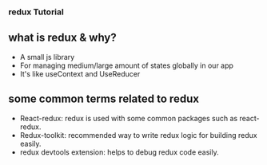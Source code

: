 ### redux Tutorial

## what is redux & why?
* A small js library
* For managing medium/large amount of states globally in our app
* It's like useContext and UseReducer

## some common terms related to redux
* React-redux: redux is used with some common packages such as react-redux.
* Redux-toolkit: recommended way to write redux logic for building redux easily.
* redux devtools extension: helps to debug redux code easily. 